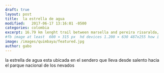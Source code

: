 ```yaml
---
draft: true
layout: post
title:  la estrella de agua
modified:   2017-06-17 13:16:01 -0500
categories: colombia 
excerpt: 16.79 km lenght trail between marsella and pereira risaralda, this trail lead to a wonderfull view of pereira
#fb image at least  600 × 315 px  hd devices 1.200 × 630 487x255 how i see it
image: /images/quimbaya/featured.jpg
author: gabo
---
```


la estrella de agua esta ubicada en el sendero que lleva desde salento hacia el parque nacional de los nevados